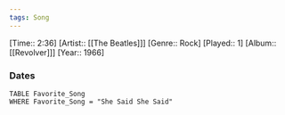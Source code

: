 ```yaml
---
tags: Song  
---
```

[Time:: 2:36]
[Artist:: [[The Beatles]]]
[Genre:: Rock]
[Played:: 1]
[Album:: [[Revolver]]]
[Year:: 1966]
### Dates
````dataview
TABLE Favorite_Song
WHERE Favorite_Song = "She Said She Said"
````